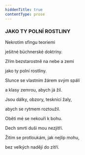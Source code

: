 ```yaml
---
hiddenTitle: true
contentType: prose
---
```


<section>

### JAKO TY POLNÍ ROSTLINY

Nekrotím sfingu teoriemi 

ješitné büchnerské doktríny. 

Zřím bezstarostně na nebe a zemi 

jako ty polní rostliny.

</section>

<section>

Slunce se vlastním žárem svým spálí 

a klasy zemrou, abych já žil. 

Jsou dálky, obzory, tesknící žaly, 

abych se rytmem roztoužil.

</section>

<section>

Oběti mé se nekouří k bohu. 

Dech smrti duši mou nezjitří. 

Žitím se protloukám, jak nejlíp mohu, 

bez velkých nadějí do zítří.

</section>
